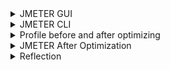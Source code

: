 <details>
<summary>JMETER GUI</summary>

- /all-student endpoint in JMETER GUI
![all-student-before.png](ss/all-student-before.png)
- /all-student-name endpoint in JMETER GUI
![all-student-name-before.png](ss/all-student-name-before.png)
- /highest-gpa endpoint in JMETER GUI
![highest-gpa-before.png](ss/highest-gpa-before.png)
</details>

<details>
<summary>JMETER CLI</summary>

- /all-student endpoint in JMETER CLI
  ![all-student-command-line.png](ss/all-student-command-line.png)
- /all-student-name endpoint in JMETER CLI
  ![all-student-name-command-line.png](ss/all-student-name-command-line.png)
- /highest-gpa endpoint in JMETER CLI
  ![highest-gpa-command-line.png](ss/highest-gpa-command-line.png)
</details>

<details>
<summary>Profile before and after optimizing</summary>

- /all-student
  - before:
  ![profiling get all before.png](ss/profiling%20get%20all%20before.png)
  - after:
  ![profiling get all after.png](ss/profiling%20get%20all%20after.png)

- /all-student-name
  - before:
  ![profiling all student name before.png](ss/profiling%20all%20student%20name%20before.png)
  - after:
  ![profiling all student name after.png](ss/profiling%20all%20student%20name%20after.png)

- /highest-gpa
  - before:
  ![profiling highest gpa before.png](ss/profiling%20highest%20gpa%20before.png)
  - after:
  ![profiling highest gpa after.png](ss/profiling%20highest%20gpa%20after.png)
</details>

<details>
<summary>JMETER After Optimization</summary>

- /all-student
  ![all-student-after.png](ss/all-student-after.png)
- /all-student-name
  ![all-student-name-after.png](ss/all-student-name-after.png)
- /highest-gpa 
  ![highest-gpa-after.png](ss/highest-gpa-after.png)

Conclusion:
Berdasarkan hasil pengujian performa menggunakan JMeter sebelum dan sesudah proses profiling serta optimasi dilakukan, terlihat adanya peningkatan performa yang signifikan. Contohnya, pada pengujian endpoint \all-student, sebelum optimasi, rata-rata waktu respon (Sample Time) untuk setiap permintaan berada di kisaran 231.000 - 243.000 ms (sekitar 231 hingga 243 detik), yang menunjukkan bahwa aplikasi membutuhkan waktu yang sangat lama untuk merespon permintaan "all-student request". Sementara itu, setelah dilakukan profiling dan perbaikan pada bagian kode yang menjadi bottleneck, hasil pengujian setelah optimasi menunjukkan bahwa waktu respon turun drastis menjadi kisaran 10.200 - 12.400 ms (sekitar 10 hingga 12 detik).

Dari perbandingan ini, dapat disimpulkan bahwa ada peningkatan performa yang sangat signifikan setelah dilakukan proses profiling dengan IntelliJ Profiler dan optimasi kode. Waktu respon berhasil dikurangi lebih dari 90% dari kondisi awal. Hal ini membuktikan bahwa langkah-langkah profiling dan optimasi yang dilakukan efektif dalam memperbaiki kinerja aplikasi. Dengan performa yang jauh lebih baik, aplikasi dapat merespons permintaan dengan lebih cepat dan efisien sehingga meningkatkan pengalaman pengguna.
</details>

<details>
<summary>Reflection</summary>

**1. What is the difference between the approach of performance testing with JMeter and profiling with IntelliJ Profiler in the context of optimizing application performance?**  

Pengujian performa dengan JMeter dilakukan untuk melihat bagaimana aplikasi bekerja ketika mendapatkan beban dari banyak pengguna secara bersamaan. JMeter membantu mengukur kecepatan respon, kapasitas, dan ketahanan aplikasi. Sementara itu, IntelliJ Profiler digunakan untuk menganalisis bagian dalam dari aplikasi, seperti melihat metode mana yang paling banyak menggunakan CPU, memori, atau mengalami hambatan. Jadi, JMeter lebih fokus pada performa aplikasi secara keseluruhan dari sisi luar, sedangkan IntelliJ Profiler fokus pada performa kode di dalam aplikasi.

---

**2. How does the profiling process help you in identifying and understanding the weak points in your application?**

Proses profiling membantu mengidentifikasi bagian kode yang memakan banyak sumber daya seperti CPU dan memori. Dengan IntelliJ Profiler, kita bisa melihat metode mana yang berjalan paling lama atau objek apa saja yang banyak dibuat selama aplikasi berjalan. Selain itu, profiling juga bisa mendeteksi masalah pada thread, seperti deadlock atau thread yang saling menunggu. Dari data tersebut, kita bisa memahami di mana letak hambatan performa dan fokus memperbaikinya secara langsung pada bagian kode yang bermasalah.

---

**3. Do you think IntelliJ Profiler is effective in assisting you to analyze and identify bottlenecks in your application code?**

Menurut saya, IntelliJ Profiler cukup efektif untuk menemukan bottleneck pada kode, terutama untuk aplikasi yang kompleks. Fitur-fiturnya seperti analisa CPU, memori, dan thread sangat membantu dalam melihat langsung proses mana yang lambat atau berat. Selain itu, tampilannya yang terintegrasi dengan IDE memudahkan pengembang untuk langsung melakukan profiling tanpa perlu alat tambahan. Namun, untuk aplikasi skala besar atau yang berjalan di lingkungan produksi, biasanya perlu dikombinasikan dengan alat lain seperti APM.

---

**4. What are the main challenges you face when conducting performance testing and profiling, and how do you overcome these challenges?**

Tantangan dalam pengujian performa seperti JMeter adalah membuat skenario yang benar-benar mencerminkan perilaku pengguna nyata. Untuk mengatasi ini, saya biasanya membuat data uji dan skenario yang mendekati kondisi di produksi. Tantangan dalam profiling adalah performa aplikasi bisa melambat saat diprofiling, sehingga sulit mendapatkan hasil seperti di kondisi normal. Cara mengatasinya adalah dengan membatasi ruang lingkup profiling hanya pada proses yang ingin dianalisis. Tantangan lain adalah memahami hasil profiling yang kompleks, untuk itu saya fokus pada hotspot yang ditunjukkan oleh profiler.

---

**5. What are the main benefits you gain from using IntelliJ Profiler for profiling your application code?**

Manfaat utama menggunakan IntelliJ Profiler adalah dapat mengetahui dengan cepat bagian kode mana yang perlu dioptimalkan. Dengan profiler, saya bisa melihat metode yang paling banyak menggunakan CPU, memori yang bocor, atau masalah pada thread. Selain itu, karena langsung terhubung dengan IntelliJ, proses profiling menjadi lebih mudah tanpa perlu konfigurasi tambahan. Hasilnya, proses analisis dan perbaikan performa menjadi lebih cepat dan efisien.

---

**6. How do you handle situations where the results from profiling with IntelliJ Profiler are not entirely consistent with findings from performance testing using JMeter?**

Jika hasil profiling dan JMeter tidak konsisten, saya biasanya memeriksa ulang apakah skenario yang dijalankan saat profiling sama dengan saat tes JMeter. Kadang, perbedaan bisa muncul karena profiling dilakukan di lingkungan lokal yang berbeda dengan server. Selain itu, JMeter mengukur dari sisi pengguna, sementara profiler dari sisi kode, jadi bisa saja ada faktor lain seperti database atau jaringan yang mempengaruhi hasil JMeter. Untuk memastikan, saya juga menggunakan monitoring tambahan seperti logging atau APM untuk melihat gambaran yang lebih utuh.

---

**7. What strategies do you implement in optimizing application code after analyzing results from performance testing and profiling? How do you ensure the changes you make do not affect the application's functionality?**

Setelah menganalisis hasil pengujian performa dan profiling, saya biasanya fokus memperbaiki metode yang memakan banyak waktu atau memori. Misalnya, dengan memperbaiki algoritma, mengurangi pemanggilan database yang berlebihan, atau menambahkan cache. Agar perubahan tidak merusak fungsi aplikasi, saya selalu menjalankan unit test, integration test, dan regression test. Selain itu, saya lakukan code review dan uji coba bertahap di staging sebelum diterapkan ke produksi. Dengan cara ini, performa aplikasi meningkat tanpa mengorbankan stabilitas dan fungsionalitas.

</details>